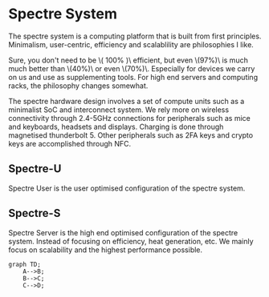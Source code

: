 # Spectre System

The spectre system is a computing platform that is built from first principles.
Minimalism, user-centric, efficiency and scalablility are philosophies I like.

Sure, you don't need to be \\( 100\% )\\ efficient, but even \\(97\%)\\ is much much better than \\(40\%)\\ or even \\(70\%)\\. Especially for devices we carry on us and use as supplementing tools. For high end servers and computing racks, the philosophy changes somewhat.

The spectre hardware design involves a set of compute units such as a minimalist SoC and interconnect system. We rely more on wireless connectivity through 2.4-5GHz connections for peripherals such as mice and keyboards, headsets and displays. Charging is done through magnetised thunderbolt 5. Other peripherals such as 2FA keys and crypto keys are accomplished through NFC.

## Spectre-U

Spectre User is the user optimised configuration of the spectre system.

## Spectre-S

Spectre Server is the high end optimised configuration of the spectre system. Instead of focusing on efficiency, heat generation, etc. We mainly focus on scalability and the highest performance possible.

```mermaid
graph TD;
    A-->B;
    B-->C;
    C-->D;
```
